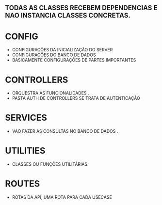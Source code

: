 ## TODAS AS CLASSES RECEBEM DEPENDENCIAS E NAO INSTANCIA CLASSES CONCRETAS.
# CONFIG
  - CONFIGURAÇÕES DA INICIALIZAÇÃO DO SERVER 
  - CONFIGURAÇÕES DO BANCO DE DADOS
  - BASICAMENTE CONFIGURAÇÕES DE PARTES IMPORTANTES

# CONTROLLERS
  - ORQUESTRA AS FUNCIONALIDADES .
  - PASTA AUTH DE CONTROLLERS SE TRATA DE AUTENTICAÇÃO
  


# SERVICES
  - VAO FAZER AS CONSULTAS NO BANCO DE DADOS .


# UTILITIES 
  - CLASSES OU FUNÇÕES UTILITÁRIAS.

# ROUTES
  - ROTAS DA API, UMA ROTA PARA CADA USECASE
